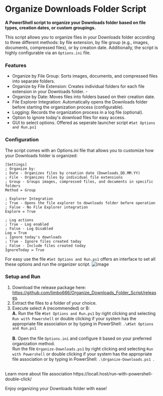 # Organize Downloads Folder Script
**A PowerShell script to organize your Downloads folder based on file types, creation dates, or custom groupings.**

This script allows you to organize files in your Downloads folder according to three different methods: 
by file extension, by file group (e.g., images, documents, compressed files), or by creation date. Additionally, the script is highly configurable via an `Options.ini` file.

### Features ###

 - Organize by File Group: Sorts images, documents, and compressed files into separate folders.
 - Organize by File Extension: Creates individual folders for each file extension in your Downloads folder. - 
 - Organize by Date: Moves files into folders based on their creation date.
 - File Explorer Integration: Automatically opens the Downloads folder before starting the organization process (configurable).
 - Logging: Records the organization process in a log file (optional).
 - Option to ignore today's download files for easy access.
 - GUI to select options. Offered as seperate launcher script `#Set Options and Run.ps1`
   

### Configuration ###

The script comes with an Options.ini file that allows you to customize how your Downloads folder is organized:
 
    [Settings]
    ; Organize by:
    ; Date - Organizes files by creation date (Downloads_DD.MM.YY)
    ; File - Organizes files by individual file extensions
    ; Group - Groups images, compressed files, and documents in specific folders
    Method = Group
    
    ; Explorer Integration
    ; True - Opens the file explorer to downloads folder before operation
    ; False - No File Explorer integration
    Explore = True
    
    ; Log actions
    ; True - Log enabled
    ; False - Log Disabled
    Log = True
    ; Ignore today's downloads
    ; True - Ignore files created today
    ; False - Include files created today
    IgnoreToday = True
For easy use the file `#Set Options and Run.ps1` offers an interface to set all these options and run the organizer script.
![image](https://github.com/user-attachments/assets/6911e68a-e48e-46a9-b143-2968dd46fbda)


### Setup and Run ###
1. Download the release package here: https://github.com/limbo666/Organize_Downloads_Folder_Script/releases.
2. Extract the files to a folder of your choice.<br>
3. Execute select A (recommended) or B:<br>
    **A.** Run the file `#Set Options and Run.ps1` by right clicking and selecting `Run with Powershell` or double clicking if your system has the appropriate file association or by typing in PowerShell: <code>.\\#Set Options and Run.ps1</code> <br>
   <br>
     **B.** Open the file `Options.ini` and configure it based on your preferred organization method.<br>
      Run the file `Organize-Downloads.ps1` by right clicking and selecting `Run with Powershell` or double clicking if your system has the appropriate file association or by typing in PowerShell: <code>.\Organize-Downloads.ps1 </code>. <br> 
 <br> 
Learn more about file association https://locall.host/run-with-powershell-double-click/ <br>
 
Enjoy organizing your Downloads folder with ease!
